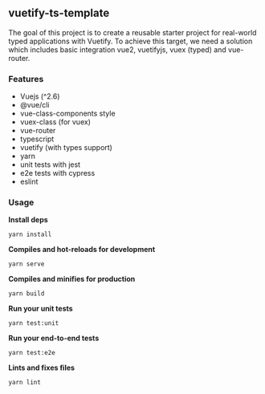## vuetify-ts-template

The goal of this project is to create a reusable starter project for real-world typed applications with Vuetify. To achieve this target, we need a solution which includes basic integration vue2, vuetifyjs, vuex (typed) and vue-router.

### Features
- Vuejs (^2.6)
- @vue/cli
- vue-class-components style
- vuex-class (for vuex)
- vue-router
- typescript
- vuetify (with types support)
- yarn
- unit tests with jest
- e2e tests with cypress
- eslint

### Usage

__Install deps__
```
yarn install
```

__Compiles and hot-reloads for development__
```
yarn serve
```

__Compiles and minifies for production__
```
yarn build
```

__Run your unit tests__
```
yarn test:unit
```

__Run your end-to-end tests__
```
yarn test:e2e
```

__Lints and fixes files__
```
yarn lint
```
